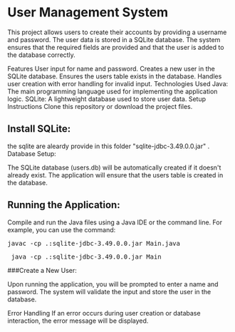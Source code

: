 # User Management System
This project allows users to create their accounts by providing a username and password. The user data is stored in a SQLite database. The system ensures that the required fields are provided and that the user is added to the database correctly.

Features
  User input for name and password.
  Creates a new user in the SQLite database.
  Ensures the users table exists in the database.
  Handles user creation with error handling for invalid input.
  Technologies Used
  Java: The main programming language used for implementing the application logic.
  SQLite: A lightweight database used to store user data.
  Setup Instructions
  Clone this repository or download the project files.

## Install SQLite:

the sqlite are aleardy provide in this folder "sqlite-jdbc-3.49.0.0.jar" .
Database Setup:

  The SQLite database (users.db) will be automatically created if it doesn't already exist.
  The application will ensure that the users table is created in the database.

## Running the Application:

Compile and run the Java files using a Java IDE or the command line.
For example, you can use the command:

<pre>javac -cp .:sqlite-jdbc-3.49.0.0.jar Main.java </pre>
<pre> java -cp .:sqlite-jdbc-3.49.0.0.jar Main </pre>

###Create a New User:

Upon running the application, you will be prompted to enter a name and password.
The system will validate the input and store the user in the database.

Error Handling
If an error occurs during user creation or database interaction, the error message will be displayed.
